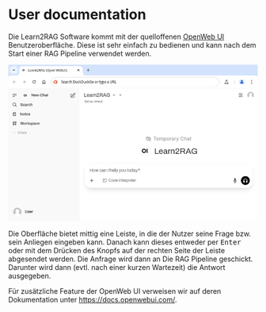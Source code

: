 # User documentation

Die Learn2RAG Software kommt mit der quelloffenen [OpenWeb UI](https://openwebui.com/) Benutzeroberfläche. Diese ist sehr einfach zu bedienen und kann nach dem Start einer RAG Pipeline verwendet werden.

![Main screen](static/images/openweb-ui-screen.png)

Die Oberfläche bietet mittig eine Leiste, in die der Nutzer seine Frage bzw. sein Anliegen eingeben kann. Danach kann dieses entweder per <kbd>Enter</kbd> oder mit dem Drücken des Knopfs auf der rechten Seite der Leiste abgesendet werden. Die Anfrage wird dann an Die RAG Pipeline geschickt. Darunter wird dann (evtl. nach einer kurzen Wartezeit) die Antwort ausgegeben.

Für zusätzliche Feature der OpenWeb UI verweisen wir auf deren Dokumentation unter <https://docs.openwebui.com/>.